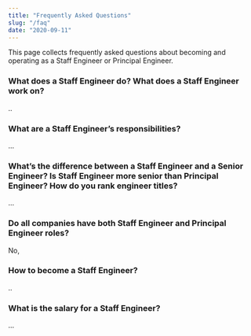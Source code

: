 ```yaml
---
title: "Frequently Asked Questions"
slug: "/faq"
date: "2020-09-11"
---
```


This page collects frequently asked questions about
becoming and operating as a Staff Engineer or Principal Engineer.

### What does a Staff Engineer do? What does a Staff Engineer work on?

..

### What are a Staff Engineer’s responsibilities?

...


### What’s the difference between a Staff Engineer and a Senior Engineer? Is Staff Engineer more senior than Principal Engineer? How do you rank engineer titles?

…

### Do all companies have both Staff Engineer and Principal Engineer roles?

No,

### How to become a Staff Engineer?
..

### What is the salary for a Staff Engineer?

...

